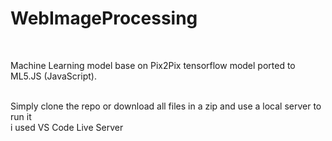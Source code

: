 # WebImageProcessing

<br />

Machine Learning model base on Pix2Pix tensorflow model ported to ML5.JS (JavaScript).

<br />
Simply clone the repo or download all files in a zip and use a local server to run it <br />
i used VS Code Live Server
